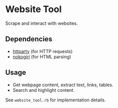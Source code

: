 # Website Tool

Scrape and interact with websites.

## Dependencies

- [httparty](https://github.com/jnunemaker/httparty) (for HTTP requests)
- [nokogiri](https://github.com/sparklemotion/nokogiri) (for HTML parsing)

## Usage

- Get webpage content, extract text, links, tables.
- Search and highlight content.

See `website_tool.rb` for implementation details.
